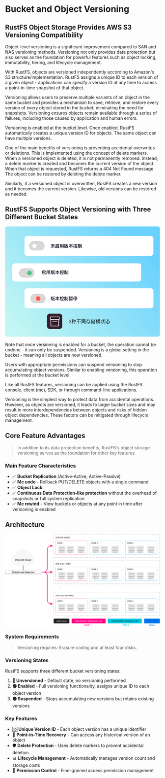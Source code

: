 # Bucket and Object Versioning

## RustFS Object Storage Provides AWS S3 Versioning Compatibility

Object-level versioning is a significant improvement compared to SAN and NAS versioning methods. Versioning not only provides data protection but also serves as the foundation for powerful features such as object locking, immutability, tiering, and lifecycle management.

With RustFS, objects are versioned independently according to Amazon's S3 structure/implementation. RustFS assigns a unique ID to each version of a given object - applications can specify a version ID at any time to access a point-in-time snapshot of that object.

Versioning allows users to preserve multiple variants of an object in the same bucket and provides a mechanism to save, retrieve, and restore every version of every object stored in the bucket, eliminating the need for snapshots. Versioning ensures objects remain available through a series of failures, including those caused by application and human errors.

Versioning is enabled at the bucket level. Once enabled, RustFS automatically creates a unique version ID for objects. The same object can have multiple versions.

One of the main benefits of versioning is preventing accidental overwrites or deletions. This is implemented using the concept of delete markers. When a versioned object is deleted, it is not permanently removed. Instead, a delete marker is created and becomes the current version of the object. When that object is requested, RustFS returns a 404 Not Found message. The object can be restored by deleting the delete marker.

Similarly, if a versioned object is overwritten, RustFS creates a new version and it becomes the current version. Likewise, old versions can be restored as needed.

## RustFS Supports Object Versioning with Three Different Bucket States

![Bucket States](./images/bucket-states.png)

Note that once versioning is enabled for a bucket, the operation cannot be undone - it can only be suspended. Versioning is a global setting in the bucket - meaning all objects are now versioned.

Users with appropriate permissions can suspend versioning to stop accumulating object versions. Similar to enabling versioning, this operation is performed at the bucket level.

Like all RustFS features, versioning can be applied using the RustFS console, client (mc), SDK, or through command-line applications.

Versioning is the simplest way to protect data from accidental operations. However, as objects are versioned, it leads to larger bucket sizes and may result in more interdependencies between objects and risks of hidden object dependencies. These factors can be mitigated through lifecycle management.

## Core Feature Advantages

> In addition to its data protection benefits, RustFS's object storage versioning serves as the foundation for other key features

### Main Feature Characteristics

- ✅ **Bucket Replication** (Active-Active, Active-Passive)
- ✅ **Mc undo** - Rollback PUT/DELETE objects with a single command
- ✅ **Object Lock**
- ✅ **Continuous Data Protection-like protection** without the overhead of snapshots or full system replication
- ✅ **Mc rewind** - View buckets or objects at any point in time after versioning is enabled

## Architecture

![Architecture Diagram](./images/architecture.png)

### System Requirements

> Versioning requires: Erasure coding and at least four disks.

### Versioning States

RustFS supports three different bucket versioning states:

1. **🔴 Unversioned** - Default state, no versioning performed
2. **🟢 Enabled** - Full versioning functionality, assigns unique ID to each object version
3. **🟡 Suspended** - Stops accumulating new versions but retains existing versions

### Key Features

- 🆔 **Unique Version ID** - Each object version has a unique identifier
- 🔄 **Point-in-Time Recovery** - Can access any historical version of an object
- 🛡️ **Delete Protection** - Uses delete markers to prevent accidental deletion
- 📊 **Lifecycle Management** - Automatically manages version count and storage costs
- 🔐 **Permission Control** - Fine-grained access permission management
